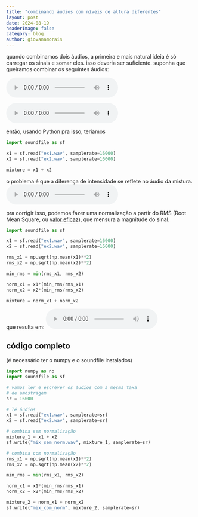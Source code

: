 ```yaml
---
title: "combinando áudios com níveis de altura diferentes"
layout: post
date: 2024-08-19
headerImage: false
category: blog
author: giovanamorais
---
```



quando combinamos dois áudios, a primeira e mais natural ideia é só carregar os
sinais e somar eles. isso deveria ser suficiente. suponha que queiramos combinar
os seguintes áudios:

<audio src="/assets/audio/2024/ex1.wav" controls preload></audio>

<audio src="/assets/audio/2024/ex2.wav" controls preload></audio>


então, usando Python pra isso, teríamos

```python
import soundfile as sf

x1 = sf.read("ex1.wav", samplerate=16000)
x2 = sf.read("ex2.wav", samplerate=16000)

mixture = x1 + x2
```

o problema é que a diferença de intensidade se reflete no áudio da mistura.
<audio src="/assets/audio/2024/mix_sem_norm.wav" controls preload></audio>

pra corrigir isso, podemos fazer uma normalização a partir do RMS (Root Mean
Square, ou [valor eficaz](https://pt.wikipedia.org/wiki/Valor_eficaz)),
que mensura a magnitude do sinal.

```python
import soundfile as sf

x1 = sf.read("ex1.wav", samplerate=16000)
x2 = sf.read("ex2.wav", samplerate=16000)

rms_x1 = np.sqrt(np.mean(x1)**2)
rms_x2 = np.sqrt(np.mean(x2)**2)

min_rms = min(rms_x1, rms_x2)

norm_x1 = x1*(min_rms/rms_x1)
norm_x2 = x2*(min_rms/rms_x2)

mixture = norm_x1 + norm_x2
```

que resulta em:
<audio src="/assets/audio/2024/mix_com_norm.wav" controls preload></audio>


## código completo
(é necessário ter o numpy e o soundfile instalados)

```python
import numpy as np
import soundfile as sf

# vamos ler e escrever os áudios com a mesma taxa
# de amostragem
sr = 16000

# lê áudios
x1 = sf.read("ex1.wav", samplerate=sr)
x2 = sf.read("ex2.wav", samplerate=sr)

# combina sem normalização
mixture_1 = x1 + x2
sf.write("mix_sem_norm.wav", mixture_1, samplerate=sr)

# combina com normalização
rms_x1 = np.sqrt(np.mean(x1)**2)
rms_x2 = np.sqrt(np.mean(x2)**2)

min_rms = min(rms_x1, rms_x2)

norm_x1 = x1*(min_rms/rms_x1)
norm_x2 = x2*(min_rms/rms_x2)

mixture_2 = norm_x1 + norm_x2
sf.write("mix_com_norm", mixture_2, samplerate=sr)
```
